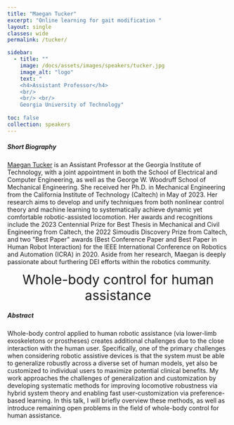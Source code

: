```yaml
---
title: "Maegan Tucker"
excerpt: "Online learning for gait modification "
layout: single 
classes: wide
permalink: /tucker/

sidebar:
  - title: ""
    image: /docs/assets/images/speakers/tucker.jpg 
    image_alt: "logo"
    text: "
    <h4>Assistant Professor</h4> 
    <br/>
    <br/> <br/>
    Georgia University of Technology"
  
toc: false 
collection: speakers
---
```


##### Short Biography 

[Maegan Tucker](https://maegantucker.com/) is an Assistant Professor at the Georgia Institute of Technology, with a joint appointment in both the School of Electrical and Computer Engineering, as well as the George W. Woodruff School of Mechanical Engineering. She received her Ph.D. in Mechanical Engineering from the California Institute of Technology (Caltech) in May of 2023. Her research aims to develop and unify techniques from both nonlinear control theory and machine learning to systematically achieve dynamic yet comfortable robotic-assisted locomotion. Her awards and recognitions include the 2023 Centennial Prize for Best Thesis in Mechanical and Civil Engineering from Caltech, the 2022 Simoudis Discovery Prize from Caltech, and two "Best Paper" awards (Best Conference Paper and Best Paper in Human Robot Interaction) for the IEEE International Conference on Robotics and Automation (ICRA) in 2020. Aside from her research, Maegan is deeply passionate about furthering DEI efforts within the robotics community.

 

<center style="font-size:30px">
Whole-body control for human assistance
</center>

##### Abstract

Whole-body control applied to human robotic assistance (via lower-limb exoskeletons or prostheses) creates additional challenges due to the close interaction with the human user. Specifically, one of the primary challenges when considering robotic assistive devices is that the system must be able to generalize robustly across a diverse set of human models, yet also be customized to individual users to maximize potential clinical benefits. My work approaches the challenges of generalization and customization by developing systematic methods for improving locomotive robustness via hybrid system theory and enabling fast user-customization via preference-based learning. In this talk, I will briefly overview these methods, as well as introduce remaining open problems in the field of whole-body control for human assistance. 

